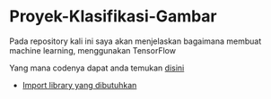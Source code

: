 # Proyek-Klasifikasi-Gambar

Pada repository kali ini saya akan menjelaskan bagaimana membuat machine learning, menggunakan TensorFlow

Yang mana codenya dapat anda temukan [disini](./paper_rock_scissors.ipynb)
- [Import library yang dibutuhkan](./img/library.png)
